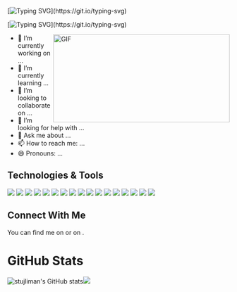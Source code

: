 

<!--
**stujlimaan/stujlimaan** is a ✨ _special_ ✨ repository because its `README.md` (this file) appears on your GitHub profile.

Here are some ideas to get you started:

- 🔭 I’m currently working on ...
- 🌱 I’m currently learning ...
- 👯 I’m looking to collaborate on ...
- 🤔 I’m looking for help with ...
- 💬 Ask me about ...
- 📫 How to reach me: ...
- 😄 Pronouns: ...
- ⚡ Fun fact: ...
-->







[![Typing SVG](https://readme-typing-svg.herokuapp.com/?lines=Hi+%F0%9F%91%8B%2C+I'm+S+Tujliman+%F0%9F%91%A8%E2%80%8D%F0%9F%92%BB;An+enthusiastic+Full+Stack+developer+%F0%9F%94%A5;)](https://git.io/typing-svg)


[![Typing SVG](https://readme-typing-svg.herokuapp.com/?lines=About+Me+%F0%9F%94%A5;)](https://git.io/typing-svg)

<img align="right" alt="GIF" src="https://media.giphy.com/media/WtTnAfZn6aVJfBzlN3/giphy.gif" width="400px" height="200px">

- 🔭 I’m currently working on ...
- 🌱 I’m currently learning ...
- 👯 I’m looking to collaborate on ...
- 🤔 I’m looking for help with ...
- 💬 Ask me about ...
- 📫 How to reach me: ...
- 😄 Pronouns: ...



##  Technologies & Tools
![](https://img.shields.io/badge/CODE-HTML-informational?style=flat&logo=HTML5&logoColor=&color=2bbc8a)
![](https://img.shields.io/badge/CODE-CSS-informational?style=flat&logo=CSS3&logoColor=&color=2bb8ca)
![](https://img.shields.io/badge/CODE-BOOTSTRAP-informational?style=flat&logo=bootstrap&logoColor=&color=2bbc8a)
![](https://img.shields.io/badge/CODE-JAVASCRIPT-informational?style=flat&logo=javascript&logoColor=&color=2bbca)
![](https://img.shields.io/badge/CODE-PHP-informational?style=flat&logo=php&logoColor=&color=2bbc8a)
![](https://img.shields.io/badge/CODE-MQSQL-informational?style=flat&logo=mysql&logoColor=&color=2aaba)
![](https://img.shields.io/badge/CODE-REACTJS-informational?style=flat&logo=react&logoColor=&color=2bb8ca)
![](https://img.shields.io/badge/CODE-CPP-informational?style=flat&logo=C++&logoColor=&color=2bbc8a)
![](https://img.shields.io/badge/CODE-NODEJS-informational?style=flat&logo=node.js&logoColor=&color=2bbca)
![](https://img.shields.io/badge/CODE-EXPRESSJS-informational?style=flat&logo=express&logoColor=&color=2bbc8a)
![](https://img.shields.io/badge/CODE-MONGODB-informational?style=flat&logo=mongodb&logoColor=&color=2bb8ca)
![](https://img.shields.io/badge/TOOL-POSTMAN-informational?style=flat&logo=postman&logoColor=&color=2bbc8a)
![](https://img.shields.io/badge/TOOL-VSCODE-informational?style=flat&logo=visualstudio&logoColor=&color=2bb8ca)
![](https://img.shields.io/badge/CODE-TAILWIND-informational?style=flat&logo=tailwindcss&logoColor=&color=2bbc8a)
![](https://img.shields.io/badge/CODE-MATERIALUI-informational?style=flat&logo=mui&logoColor=&color=2bbca)
![](https://img.shields.io/badge/TOOL-GIT-informational?style=flat&logo=git&logoColor=&color=2bbc8a)
![](https://img.shields.io/badge/CODE-C-informational?style=flat&logo=c&logoColor=&color=2bbb8ca)


## Connect With Me

<!-- Actual text -->

You can find me on or on .

<!-- Icons -->


[2.2]: https://raw.githubusercontent.com/stujliman/stujliman/master/linkedin-3-16.png (LinkedIn icon without padding)

<!-- Links to your social media accounts -->

[1]: (https://twitter.com/tujlimaan)
[2]: https://www.linkedin.com/in/stujlimaan/


# GitHub Stats
![stujliman's GitHub stats](https://github-readme-stats.vercel.app/api?username=stujlimaan&show_icons=true&theme=radical)<img  src="https://github-readme-stats.vercel.app/api/top-langs/?username=stujlimaan&theme=<THEME_NAME>" />
